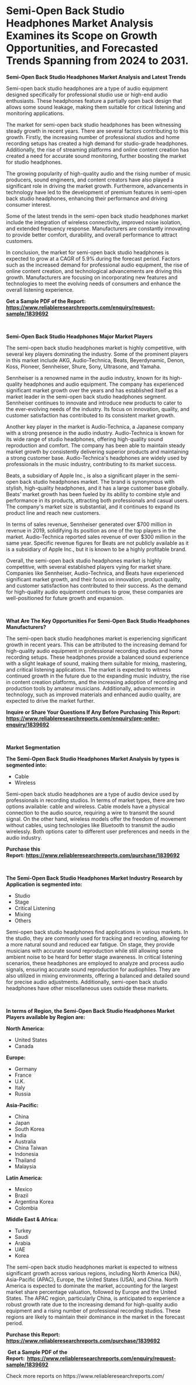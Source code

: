 <p><h1>Semi-Open Back Studio Headphones Market Analysis Examines its Scope on Growth Opportunities, and Forecasted Trends Spanning from 2024 to 2031.</h1></p><p><strong>Semi-Open Back Studio Headphones Market Analysis and Latest Trends</strong></p>
<p><p>Semi-open back studio headphones are a type of audio equipment designed specifically for professional studio use or high-end audio enthusiasts. These headphones feature a partially open back design that allows some sound leakage, making them suitable for critical listening and monitoring applications.</p><p>The market for semi-open back studio headphones has been witnessing steady growth in recent years. There are several factors contributing to this growth. Firstly, the increasing number of professional studios and home recording setups has created a high demand for studio-grade headphones. Additionally, the rise of streaming platforms and online content creation has created a need for accurate sound monitoring, further boosting the market for studio headphones.</p><p>The growing popularity of high-quality audio and the rising number of music producers, sound engineers, and content creators have also played a significant role in driving the market growth. Furthermore, advancements in technology have led to the development of premium features in semi-open back studio headphones, enhancing their performance and driving consumer interest.</p><p>Some of the latest trends in the semi-open back studio headphones market include the integration of wireless connectivity, improved noise isolation, and extended frequency response. Manufacturers are constantly innovating to provide better comfort, durability, and overall performance to attract customers.</p><p>In conclusion, the market for semi-open back studio headphones is expected to grow at a CAGR of 5.9% during the forecast period. Factors such as the increased demand for professional audio equipment, the rise of online content creation, and technological advancements are driving this growth. Manufacturers are focusing on incorporating new features and technologies to meet the evolving needs of consumers and enhance the overall listening experience.</p></p>
<p><strong>Get a Sample PDF of the Report:&nbsp; <a href="https://www.reliableresearchreports.com/enquiry/request-sample/1839692">https://www.reliableresearchreports.com/enquiry/request-sample/1839692</a></strong></p>
<p>&nbsp;</p>
<p><strong>Semi-Open Back Studio Headphones Major Market Players</strong></p>
<p><p>The semi-open back studio headphones market is highly competitive, with several key players dominating the industry. Some of the prominent players in this market include AKG, Audio-Technica, Beats, Beyerdynamic, Denon, Koss, Pioneer, Sennheiser, Shure, Sony, Ultrasone, and Yamaha.</p><p>Sennheiser is a renowned name in the audio industry, known for its high-quality headphones and audio equipment. The company has experienced significant market growth over the years and has established itself as a market leader in the semi-open back studio headphones segment. Sennheiser continues to innovate and introduce new products to cater to the ever-evolving needs of the industry. Its focus on innovation, quality, and customer satisfaction has contributed to its consistent market growth.</p><p>Another key player in the market is Audio-Technica, a Japanese company with a strong presence in the audio industry. Audio-Technica is known for its wide range of studio headphones, offering high-quality sound reproduction and comfort. The company has been able to maintain steady market growth by consistently delivering superior products and maintaining a strong customer base. Audio-Technica's headphones are widely used by professionals in the music industry, contributing to its market success.</p><p>Beats, a subsidiary of Apple Inc., is also a significant player in the semi-open back studio headphones market. The brand is synonymous with stylish, high-quality headphones, and it has a large customer base globally. Beats' market growth has been fueled by its ability to combine style and performance in its products, attracting both professionals and casual users. The company's market size is substantial, and it continues to expand its product line and reach new customers.</p><p>In terms of sales revenue, Sennheiser generated over $700 million in revenue in 2019, solidifying its position as one of the top players in the market. Audio-Technica reported sales revenue of over $300 million in the same year. Specific revenue figures for Beats are not publicly available as it is a subsidiary of Apple Inc., but it is known to be a highly profitable brand.</p><p>Overall, the semi-open back studio headphones market is highly competitive, with several established players vying for market share. Companies like Sennheiser, Audio-Technica, and Beats have experienced significant market growth, and their focus on innovation, product quality, and customer satisfaction has contributed to their success. As the demand for high-quality audio equipment continues to grow, these companies are well-positioned for future growth and expansion.</p></p>
<p>&nbsp;</p>
<p><strong>What Are The Key Opportunities For Semi-Open Back Studio Headphones Manufacturers?</strong></p>
<p><p>The semi-open back studio headphones market is experiencing significant growth in recent years. This can be attributed to the increasing demand for high-quality audio equipment in professional recording studios and home recording setups. These headphones provide a balanced sound experience with a slight leakage of sound, making them suitable for mixing, mastering, and critical listening applications. The market is expected to witness continued growth in the future due to the expanding music industry, the rise in content creation platforms, and the increasing adoption of recording and production tools by amateur musicians. Additionally, advancements in technology, such as improved materials and enhanced audio quality, are expected to drive the market further.</p></p>
<p><strong>Inquire or Share Your Questions If Any Before Purchasing This Report: <a href="https://www.reliableresearchreports.com/enquiry/pre-order-enquiry/1839692">https://www.reliableresearchreports.com/enquiry/pre-order-enquiry/1839692</a></strong></p>
<p>&nbsp;</p>
<p><strong>Market Segmentation</strong></p>
<p><strong>The Semi-Open Back Studio Headphones Market Analysis by types is segmented into:</strong></p>
<p><ul><li>Cable</li><li>Wireless</li></ul></p>
<p><p>Semi-open back studio headphones are a type of audio device used by professionals in recording studios. In terms of market types, there are two options available: cable and wireless. Cable models have a physical connection to the audio source, requiring a wire to transmit the sound signal. On the other hand, wireless models offer the freedom of movement without cables, using technologies like Bluetooth to transmit the audio wirelessly. Both options cater to different user preferences and needs in the audio industry.</p></p>
<p><strong>Purchase this Report:&nbsp;<a href="https://www.reliableresearchreports.com/purchase/1839692">https://www.reliableresearchreports.com/purchase/1839692</a></strong></p>
<p>&nbsp;</p>
<p><strong>The Semi-Open Back Studio Headphones Market Industry Research by Application is segmented into:</strong></p>
<p><ul><li>Studio</li><li>Stage</li><li>Critical Listening</li><li>Mixing</li><li>Others</li></ul></p>
<p><p>Semi-open back studio headphones find applications in various markets. In the studio, they are commonly used for tracking and recording, allowing for a more natural sound and reduced ear fatigue. On stage, they provide musicians with accurate sound reproduction while still allowing some ambient noise to be heard for better stage awareness. In critical listening scenarios, these headphones are employed to analyze and process audio signals, ensuring accurate sound reproduction for audiophiles. They are also utilized in mixing environments, offering a balanced and detailed sound for precise audio adjustments. Additionally, semi-open back studio headphones have other miscellaneous uses outside these markets.</p></p>
<p>&nbsp;</p>
<p><strong>In terms of Region, the Semi-Open Back Studio Headphones Market Players available by Region are:</strong></p>
<p>
    <p> <strong> North America: </strong>
        <ul>
            <li>United States</li>
            <li>Canada</li>
        </ul>
        </p> 
    <p> <strong> Europe: </strong>
        <ul>
            <li>Germany</li>
            <li>France</li>
            <li>U.K.</li>
            <li>Italy</li>
            <li>Russia</li>
        </ul>
        </p> 
    <p> <strong> Asia-Pacific: </strong>
        <ul>
            <li>China</li>
            <li>Japan</li>
            <li>South Korea</li>
            <li>India</li>
            <li>Australia</li>
            <li>China Taiwan</li>
            <li>Indonesia</li>
            <li>Thailand</li>
            <li>Malaysia</li>
        </ul>
        </p> 
    <p> <strong> Latin America: </strong>
        <ul>
            <li>Mexico</li>
            <li>Brazil</li>
            <li>Argentina Korea</li>
            <li>Colombia</li>
        </ul>
        </p> 
    <p> <strong> Middle East & Africa: </strong>
        <ul>
            <li>Turkey</li>
            <li>Saudi</li>
            <li>Arabia</li>
            <li>UAE</li>
            <li>Korea</li>
        </ul>
    </p>
    </p>
<p><p>The semi-open back studio headphones market is expected to witness significant growth across various regions, including North America (NA), Asia-Pacific (APAC), Europe, the United States (USA), and China. North America is expected to dominate the market, accounting for the largest market share percentage valuation, followed by Europe and the United States. The APAC region, particularly China, is anticipated to experience a robust growth rate due to the increasing demand for high-quality audio equipment and a rising number of professional recording studios. These regions are likely to maintain their dominance in the market in the forecast period.</p></p>
<p><strong>Purchase this Report: <a href="https://www.reliableresearchreports.com/purchase/1839692">https://www.reliableresearchreports.com/purchase/1839692</a></strong></p>
<p>&nbsp;<strong>Get a Sample PDF of the Report:&nbsp;&nbsp;<a href="https://www.reliableresearchreports.com/enquiry/request-sample/1839692">https://www.reliableresearchreports.com/enquiry/request-sample/1839692</a></strong></p>
<p><strong></strong></p>
<p>Check more reports on https://www.reliableresearchreports.com/</p>
